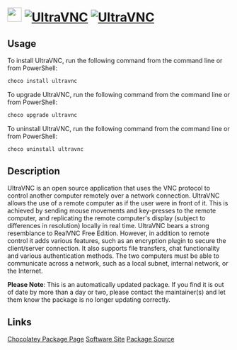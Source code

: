 ﻿# <img src="https://cdn.jsdelivr.net/gh/mkevenaar/chocolatey-packages@793b0f9445b2258a192e23bba3d482e7df9db46b/icons/ultravnc.png" width="32" height="32"/> [![UltraVNC](https://img.shields.io/chocolatey/v/ultravnc.svg?label=UltraVNC)](https://chocolatey.org/packages/ultravnc) [![UltraVNC](https://img.shields.io/chocolatey/dt/ultravnc.svg)](https://chocolatey.org/packages/ultravnc)

## Usage
To install UltraVNC, run the following command from the command line or from PowerShell:
```powershell
choco install ultravnc
```

To upgrade UltraVNC, run the following command from the command line or from PowerShell:
```powershell
choco upgrade ultravnc
```

To uninstall UltraVNC, run the following command from the command line or from PowerShell:
```powershell
choco uninstall ultravnc
```

## Description

UltraVNC is an open source application that uses the VNC protocol to control another computer remotely over a network connection.  UltraVNC allows the use of a remote computer as if the user were in front of it. This is achieved by sending mouse movements and key-presses to the remote computer, and replicating the remote computer's display (subject to differences in resolution) locally in real time. UltraVNC bears a strong resemblance to RealVNC Free Edition. However, in addition to remote control it adds various features, such as an encryption plugin to secure the client/server connection. It also supports file transfers, chat functionality and various authentication methods. The two computers must be able to communicate across a network, such as a local subnet, internal network, or the Internet.

**Please Note**: This is an automatically updated package. If you find it is
out of date by more than a day or two, please contact the maintainer(s) and
let them know the package is no longer updating correctly.


## Links
[Chocolatey Package Page](https://chocolatey.org/packages/ultravnc)
[Software Site](http://www.uvnc.com/)
[Package Source](https://github.com/mkevenaar/chocolatey-packages/tree/master/automatic/ultravnc)

